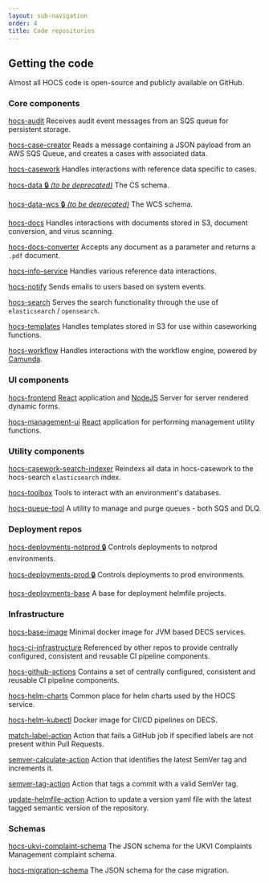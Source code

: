 ```yaml
---
layout: sub-navigation
order: 4
title: Code repositories
---
```


## Getting the code

Almost all HOCS code is open-source and publicly available on GitHub.

### Core components
[hocs-audit](https://github.com/UKHomeOffice/hocs-audit)
Receives audit event messages from an SQS queue for persistent storage.

[hocs-case-creator](https://github.com/UKHomeOffice/hocs-case-creator)
Reads a message containing a JSON payload from an AWS SQS Queue, and creates a cases with associated data.

[hocs-casework](https://github.com/UKHomeOffice/hocs-casework)
Handles interactions with reference data specific to cases.

[hocs-data 🔒️ *(to be deprecated)*](https://github.com/UKHomeOffice/hocs-data)
The CS schema.

[hocs-data-wcs 🔒️ *(to be deprecated)*](https://github.com/UKHomeOffice/hocs-data-wcs)
The WCS schema.

[hocs-docs](https://github.com/UKHomeOffice/hocs-docs)
Handles interactions with documents stored in S3, document conversion, and virus scanning.

[hocs-docs-converter](https://github.com/UKHomeOffice/hocs-docs-converter)
Accepts any document as a parameter and returns a `.pdf` document.

[hocs-info-service](https://github.com/UKHomeOffice/hocs-info-service)
Handles various reference data interactions.

[hocs-notify](https://github.com/UKHomeOffice/hocs-notify)
Sends emails to users based on system events.

[hocs-search](https://github.com/UKHomeOffice/hocs-search)
Serves the search functionality through the use of `elasticsearch` /  `opensearch`.

[hocs-templates](https://github.com/UKHomeOffice/hocs-templates)
Handles templates stored in S3 for use within caseworking functions.

[hocs-workflow](https://github.com/UKHomeOffice/hocs-workflow)
Handles interactions with the workflow engine, powered by [Camunda](https://camunda.com/platform-7/workflow-engine/). 

### UI components
[hocs-frontend](https://github.com/UKHomeOffice/hocs-frontend)
[React](https://reactjs.org/) application and [NodeJS](https://nodejs.org/en/) Server for server rendered dynamic forms.

[hocs-management-ui](https://github.com/UKHomeOffice/hocs-management-ui)
[React](https://reactjs.org/) application for performing management utility functions.

### Utility components
[hocs-casework-search-indexer](https://github.com/UKHomeOffice/hocs-casework-search-indexer)
Reindexs all data in hocs-casework to the hocs-search `elasticsearch` index.

[hocs-toolbox](https://github.com/UKHomeOffice/hocs-toolbox)
Tools to interact with an environment's databases.

[hocs-queue-tool](https://github.com/UKHomeOffice/hocs-queue-tool)
A utility to manage and purge queues - both SQS and DLQ.

### Deployment repos ###

[hocs-deployments-notprod 🔒](https://github.com/UKHomeOffice/hocs-deployments-notprod)
Controls deployments to notprod environments.

[hocs-deployments-prod 🔒](https://github.com/UKHomeOffice/hocs-deployments-prod)
Controls deployments to prod environments.

[hocs-deployments-base](https://github.com/UKHomeOffice/hocs-deployments-base)
A base for deployment helmfile projects.

### Infrastructure
[hocs-base-image](https://github.com/UKHomeOffice/hocs-base-image)
Minimal docker image for JVM based DECS services.

[hocs-ci-infrastructure](https://github.com/UKHomeOffice/hocs-ci-infrastructure)
Referenced by other repos to provide centrally configured, consistent and reusable CI pipeline components.

[hocs-github-actions](https://github.com/UKHomeOffice/hocs-github-actions)
Contains a set of centrally configured, consistent and reusable CI pipeline components.

[hocs-helm-charts](https://github.com/UKHomeOffice/hocs-helm-charts)
Common place for helm charts used by the HOCS service.

[hocs-helm-kubectl](https://github.com/UKHomeOffice/hocs-helm-kubectl)
Docker image for CI/CD pipelines on DECS.

[match-label-action](https://github.com/UKHomeOffice/match-label-action)
Action that fails a GitHub job if specified labels are not present within Pull Requests.

[semver-calculate-action](https://github.com/UKHomeOffice/semver-calculate-action)
Action that identifies the latest SemVer tag and increments it.

[semver-tag-action](https://github.com/UKHomeOffice/semver-tag-action)
Action that tags a commit with a valid SemVer tag.

[update-helmfile-action](https://github.com/UKHomeOffice/update-helmfile-action)
Action to update a version yaml file with the latest tagged semantic version of the repository.

### Schemas
[hocs-ukvi-complaint-schema](https://github.com/UKHomeOffice/hocs-ukvi-complaint-schema)
The JSON schema for the UKVI Complaints Management complaint schema.

[hocs-migration-schema](https://github.com/UKHomeOffice/hocs-migration-schema)
The JSON schema for the case migration.
